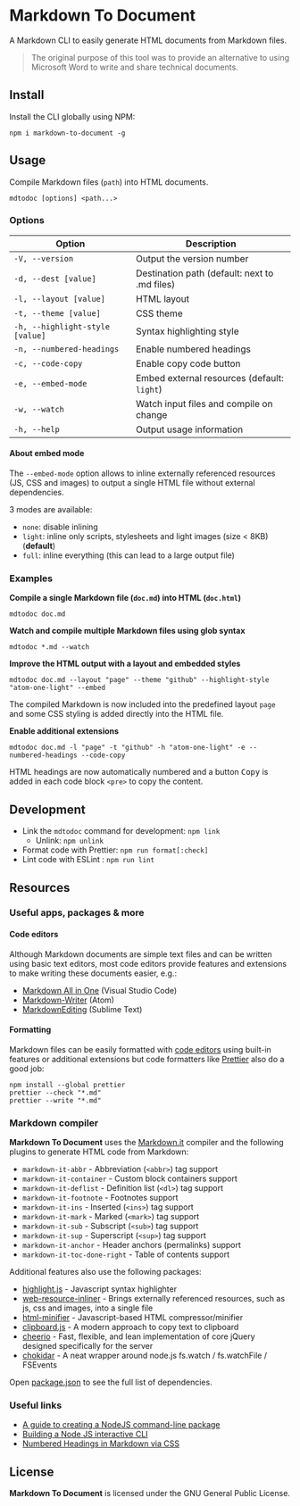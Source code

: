 # Markdown To Document

A Markdown CLI to easily generate HTML documents from Markdown files.

> The original purpose of this tool was to provide an alternative to using
> Microsoft Word to write and share technical documents.

## Install

Install the CLI globally using NPM:

```shell
npm i markdown-to-document -g
```

## Usage

Compile Markdown files (`path`) into HTML documents.

```shell
mdtodoc [options] <path...>
```

### Options

| Option                          | Description                                   |
| ------------------------------- | --------------------------------------------- |
| `-V, --version`                 | Output the version number                     |
| `-d, --dest [value]`            | Destination path (default: next to .md files) |
| `-l, --layout [value]`          | HTML layout                                   |
| `-t, --theme [value]`           | CSS theme                                     |
| `-h, --highlight-style [value]` | Syntax highlighting style                     |
| `-n, --numbered-headings`       | Enable numbered headings                      |
| `-c, --code-copy`               | Enable copy code button                       |
| `-e, --embed-mode`              | Embed external resources (default: `light`)   |
| `-w, --watch`                   | Watch input files and compile on change       |
| `-h, --help`                    | Output usage information                      |

#### About embed mode

The `--embed-mode` option allows to inline externally referenced resources
(JS, CSS and images) to output a single HTML file without external dependencies.

3 modes are available:

- `none`: disable inlining
- `light`: inline only scripts, stylesheets and light images
  (size < 8KB) (**default**)
- `full`: inline everything (this can lead to a large output file)

### Examples

**Compile a single Markdown file (`doc.md`) into HTML (`doc.html`)**

```shell
mdtodoc doc.md
```

**Watch and compile multiple Markdown files using glob syntax**

```shell
mdtodoc *.md --watch
```

**Improve the HTML output with a layout and embedded styles**

```shell
mdtodoc doc.md --layout "page" --theme "github" --highlight-style "atom-one-light" --embed
```

The compiled Markdown is now included into the predefined layout `page`
and some CSS styling is added directly into the HTML file.

**Enable additional extensions**

```shell
mdtodoc doc.md -l "page" -t "github" -h "atom-one-light" -e --numbered-headings --code-copy
```

HTML headings are now automatically numbered and a button <kbd>Copy</kbd>
is added in each code block `<pre>` to copy the content.

## Development

- Link the `mdtodoc` command for development: `npm link`
  - Unlink: `npm unlink`
- Format code with Prettier: `npm run format[:check]`
- Lint code with ESLint : `npm run lint`

## Resources

### Useful apps, packages & more

#### Code editors

Although Markdown documents are simple text files and can be written using
basic text editors, most code editors provide features and extensions to make
writing these documents easier, e.g.:

- [Markdown All in One](https://marketplace.visualstudio.com/items?itemName=yzhang.markdown-all-in-one)
  (Visual Studio Code)
- [Markdown-Writer](https://atom.io/packages/markdown-writer) (Atom)
- [Markdown​Editing](https://packagecontrol.io/packages/MarkdownEditing) (Sublime Text)

#### Formatting

Markdown files can be easily formatted with [code editors](#code-editors)
using built-in features or additional extensions but code formatters like
[Prettier](https://prettier.io/) also do a good job:

```shell
npm install --global prettier
prettier --check "*.md"
prettier --write "*.md"
```

### Markdown compiler

**Markdown To Document** uses the [Markdown.it](https://github.com/markdown-it/markdown-it)
compiler and the following plugins to generate HTML code from Markdown:

- `markdown-it-abbr` - Abbreviation (`<abbr>`) tag support
- `markdown-it-container` - Custom block containers support
- `markdown-it-deflist` - Definition list (`<dl>`) tag support
- `markdown-it-footnote` - Footnotes support
- `markdown-it-ins` - Inserted (`<ins>`) tag support
- `markdown-it-mark` - Marked (`<mark>`) tag support
- `markdown-it-sub` - Subscript (`<sub>`) tag support
- `markdown-it-sup` - Superscript (`<sup>`) tag support
- `markdown-it-anchor` - Header anchors (permalinks) support
- `markdown-it-toc-done-right` - Table of contents support

Additional features also use the following packages:

- [highlight.js](https://highlightjs.org/) - Javascript syntax highlighter
- [web-resource-inliner](https://github.com/jrit/web-resource-inliner) - Brings
  externally referenced resources, such as js, css and images, into a single file
- [html-minifier](https://github.com/kangax/html-minifier) - Javascript-based
  HTML compressor/minifier
- [clipboard.js](https://clipboardjs.com/) - A modern approach to copy text to clipboard
- [cheerio](https://cheerio.js.org/) - Fast, flexible, and lean implementation
  of core jQuery designed specifically for the server
- [chokidar](https://github.com/paulmillr/chokidar) - A neat wrapper around
  node.js fs.watch / fs.watchFile / FSEvents

Open [package.json](package.json) to see the full list of dependencies.

### Useful links

- [A guide to creating a NodeJS command-line package](https://medium.com/netscape/a-guide-to-create-a-nodejs-command-line-package-c2166ad0452e)
- [Building a Node JS interactive CLI](https://codeburst.io/building-a-node-js-interactive-cli-3cb80ed76c86)
- [Numbered Headings in Markdown via CSS](https://gist.github.com/patik/89ee6092c72a9e39950445c01598517a)

## License

**Markdown To Document** is licensed under the GNU General Public License.
